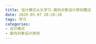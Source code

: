 ```yaml
---
title: 设计模式从头学习-面向对象设计原则概述
date: 2020-05-07 20:20:10
tags: 学习
categories:
- 设计模式
- 面向对象设计原则
---
```

